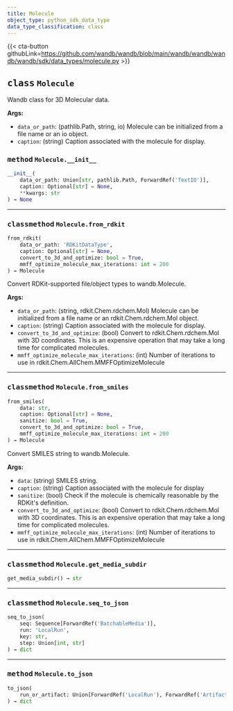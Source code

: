 ```yaml
---
title: Molecule
object_type: python_sdk_data_type
data_type_classification: class
---
```


{{< cta-button githubLink=https://github.com/wandb/wandb/blob/main/wandb/wandb/wandb/wandb/sdk/data_types/molecule.py >}}




## <kbd>class</kbd> `Molecule`
Wandb class for 3D Molecular data. 



**Args:**
 
 - `data_or_path`:  (pathlib.Path, string, io)  Molecule can be initialized from a file name or an io object. 
 - `caption`:  (string)  Caption associated with the molecule for display. 

### <kbd>method</kbd> `Molecule.__init__`

```python
__init__(
    data_or_path: Union[str, pathlib.Path, ForwardRef('TextIO')],
    caption: Optional[str] = None,
    **kwargs: str
) → None
```








---

### <kbd>classmethod</kbd> `Molecule.from_rdkit`

```python
from_rdkit(
    data_or_path: 'RDKitDataType',
    caption: Optional[str] = None,
    convert_to_3d_and_optimize: bool = True,
    mmff_optimize_molecule_max_iterations: int = 200
) → Molecule
```

Convert RDKit-supported file/object types to wandb.Molecule. 



**Args:**
 
 - `data_or_path`:  (string, rdkit.Chem.rdchem.Mol)  Molecule can be initialized from a file name or an rdkit.Chem.rdchem.Mol object. 
 - `caption`:  (string)  Caption associated with the molecule for display. 
 - `convert_to_3d_and_optimize`:  (bool)  Convert to rdkit.Chem.rdchem.Mol with 3D coordinates.  This is an expensive operation that may take a long time for complicated molecules. 
 - `mmff_optimize_molecule_max_iterations`:  (int)  Number of iterations to use in rdkit.Chem.AllChem.MMFFOptimizeMolecule 

---

### <kbd>classmethod</kbd> `Molecule.from_smiles`

```python
from_smiles(
    data: str,
    caption: Optional[str] = None,
    sanitize: bool = True,
    convert_to_3d_and_optimize: bool = True,
    mmff_optimize_molecule_max_iterations: int = 200
) → Molecule
```

Convert SMILES string to wandb.Molecule. 



**Args:**
 
 - `data`:  (string)  SMILES string. 
 - `caption`:  (string)  Caption associated with the molecule for display 
 - `sanitize`:  (bool)  Check if the molecule is chemically reasonable by the RDKit's definition. 
 - `convert_to_3d_and_optimize`:  (bool)  Convert to rdkit.Chem.rdchem.Mol with 3D coordinates.  This is an expensive operation that may take a long time for complicated molecules. 
 - `mmff_optimize_molecule_max_iterations`:  (int)  Number of iterations to use in rdkit.Chem.AllChem.MMFFOptimizeMolecule 

---

### <kbd>classmethod</kbd> `Molecule.get_media_subdir`

```python
get_media_subdir() → str
```





---

### <kbd>classmethod</kbd> `Molecule.seq_to_json`

```python
seq_to_json(
    seq: Sequence[ForwardRef('BatchableMedia')],
    run: 'LocalRun',
    key: str,
    step: Union[int, str]
) → dict
```





---

### <kbd>method</kbd> `Molecule.to_json`

```python
to_json(
    run_or_artifact: Union[ForwardRef('LocalRun'), ForwardRef('Artifact')]
) → dict
```





